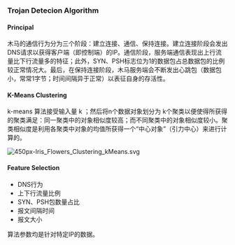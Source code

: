 ### Trojan Detecion Algorithm

#### Principal

木马的通信行为分为三个阶段：建立连接、通信、保持连接。建立连接阶段会发出DNS请求以获得客户端（即控制端）的IP。通信阶段，服务端通信表现出上行流量比下行流量多的特征；此外，SYN、PSH标志位为1的数据包占总数据包的比例较正常情况大。最后，在保持连接阶段，木马服务端会不断发出心跳包（数据包小，常常1字节；时间间隔异于正常）以表征自身的存活性。

#### K-Means Clustering

k-means 算法接受输入量 k ；然后将n个数据对象划分为 k个聚类以便使得所获得的聚类满足：同一聚类中的对象相似度较高；而不同聚类中的对象相似度较小。聚类相似度是利用各聚类中对象的均值所获得一个“中心对象”（引力中心）来进行计算的。

![450px-Iris_Flowers_Clustering_kMeans.svg](C:\Users\Jerry\Desktop\450px-Iris_Flowers_Clustering_kMeans.svg.png)

#### Feature Selection

* DNS行为
* 上下行流量比例
* SYN、PSH包数量占比
* 报文间隔时间
* 报文大小

算法参数均是针对特定IP的数据。